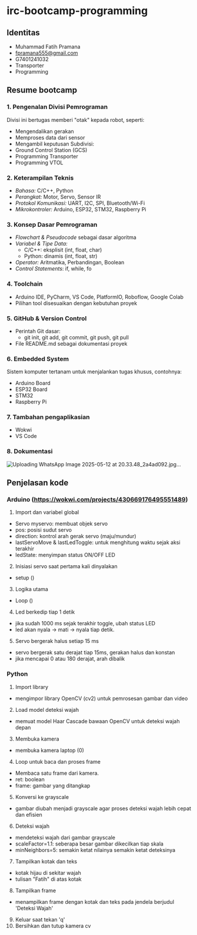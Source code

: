 # irc-bootcamp-programming

## Identitas 
- Muhammad Fatih Pramana
- fpramana555@gmail.com
- G7401241032
- Transporter
- Programming
  
## Resume bootcamp
### 1. Pengenalan Divisi Pemrograman
Divisi ini bertugas memberi "otak" kepada robot, seperti:
- Mengendalikan gerakan
- Memproses data dari sensor
- Mengambil keputusan
Subdivisi:
- Ground Control Station (GCS)
- Programming Transporter
- Programming VTOL
  
### 2. Keterampilan Teknis
- *Bahasa:* C/C++, Python  
- *Perangkat:* Motor, Servo, Sensor IR  
- *Protokol Komunikasi:* UART, I2C, SPI, Bluetooth/Wi-Fi  
- *Mikrokontroler:* Arduino, ESP32, STM32, Raspberry Pi

### 3. Konsep Dasar Pemrograman
- *Flowchart & Pseudocode* sebagai dasar algoritma
- *Variabel & Tipe Data:*  
  - C/C++: eksplisit (int, float, char)  
  - Python: dinamis (int, float, str)
- *Operator:* Aritmatika, Perbandingan, Boolean
- *Control Statements*: if, while, fo

### 4. Toolchain
- Arduino IDE, PyCharm, VS Code, PlatformIO, Roboflow, Google Colab
- Pilihan tool disesuaikan dengan kebutuhan proyek

### 5. GitHub & Version Control
- Perintah Git dasar:
  - git init, git add, git commit, git push, git pull
- File README.md sebagai dokumentasi proyek

### 6. Embedded System
Sistem komputer tertanam untuk menjalankan tugas khusus, contohnya:
- Arduino Board
- ESP32 Board
- STM32
- Raspberry Pi

### 7. Tambahan pengaplikasian
- Wokwi
- VS Code

### 8. Dokumentasi
![Uploading WhatsApp Image 2025-05-12 at 20.33.48_2a4ad092.jpg…]()

## Penjelasan kode 
### Arduino (https://wokwi.com/projects/430669176495551489)
1. Import dan variabel global
- Servo myservo: membuat objek servo
- pos: posisi sudut servo
- direction: kontrol arah gerak servo (maju/mundur)
- lastServoMove & lastLedToggle: untuk menghitung waktu sejak aksi terakhir
- ledState: menyimpan status ON/OFF LED
2. Inisiasi servo saat pertama kali dinyalakan
- setup ()
3. Logika utama
- Loop ()
4. Led berkedip tiap 1 detik
- jika sudah 1000 ms sejak terakhir toggle, ubah status LED
- led akan nyala → mati → nyala tiap detik.
5. Servo bergerak halus setiap 15 ms
- servo bergerak satu derajat tiap 15ms, gerakan halus dan konstan
- jika mencapai 0 atau 180 derajat, arah dibalik
  
### Python
1. Import library
- mengimpor library OpenCV (cv2) untuk pemrosesan gambar dan video
2. Load model deteksi wajah
- memuat model Haar Cascade bawaan OpenCV untuk deteksi wajah depan
3. Membuka kamera
- membuka kamera laptop (0)
4. Loop untuk baca dan proses frame
- Membaca satu frame dari kamera.
- ret: boolean
- frame: gambar yang ditangkap
5. Konversi ke grayscale
- gambar diubah menjadi grayscale agar proses deteksi wajah lebih cepat dan efisien
6. Deteksi wajah
- mendeteksi wajah dari gambar grayscale
- scaleFactor=1.1: seberapa besar gambar dikecilkan tiap skala
- minNeighbors=5: semakin ketat nilainya semakin ketat deteksinya
7. Tampilkan kotak dan teks
- kotak hijau di sekitar wajah
- tulisan "Fatih" di atas kotak
8. Tampilkan frame
- menampilkan frame dengan kotak dan teks pada jendela berjudul 'Deteksi Wajah'
9. Keluar saat tekan 'q'
10. Bersihkan dan tutup kamera cv
